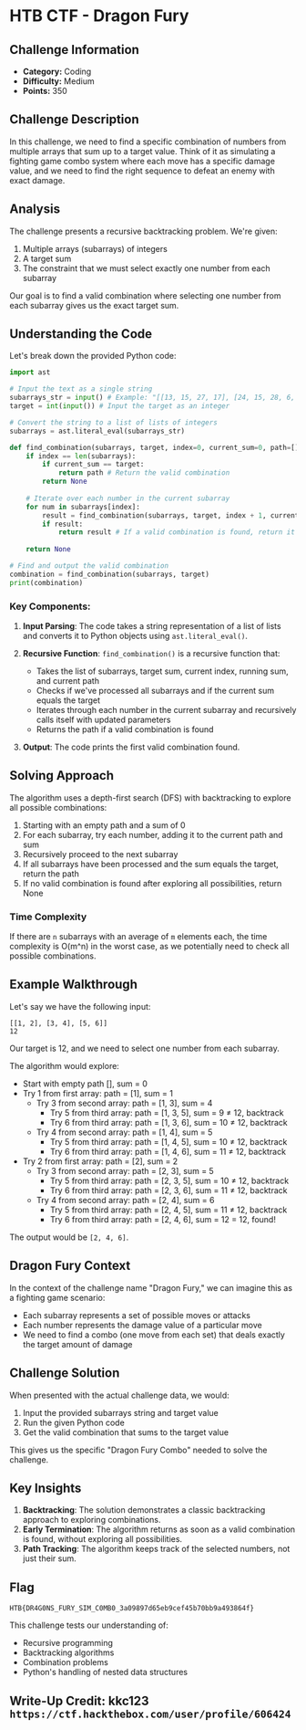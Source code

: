 # HTB CTF - Dragon Fury

## Challenge Information
- **Category:** Coding
- **Difficulty:** Medium
- **Points:** 350

## Challenge Description
In this challenge, we need to find a specific combination of numbers from multiple arrays that sum up to a target value. Think of it as simulating a fighting game combo system where each move has a specific damage value, and we need to find the right sequence to defeat an enemy with exact damage.

## Analysis

The challenge presents a recursive backtracking problem. We're given:
1. Multiple arrays (subarrays) of integers
2. A target sum
3. The constraint that we must select exactly one number from each subarray

Our goal is to find a valid combination where selecting one number from each subarray gives us the exact target sum.

## Understanding the Code

Let's break down the provided Python code:

```python
import ast 

# Input the text as a single string
subarrays_str = input() # Example: "[[13, 15, 27, 17], [24, 15, 28, 6, 15, 16], [7, 25, 10, 14, 11], [23, 30, 14, 10]]" 
target = int(input()) # Input the target as an integer 

# Convert the string to a list of lists of integers
subarrays = ast.literal_eval(subarrays_str) 

def find_combination(subarrays, target, index=0, current_sum=0, path=[]): 
    if index == len(subarrays): 
        if current_sum == target: 
            return path # Return the valid combination 
        return None 
    
    # Iterate over each number in the current subarray 
    for num in subarrays[index]: 
        result = find_combination(subarrays, target, index + 1, current_sum + num, path + [num]) 
        if result: 
            return result # If a valid combination is found, return it 
    
    return None 

# Find and output the valid combination
combination = find_combination(subarrays, target) 
print(combination)
```

### Key Components:

1. **Input Parsing**: The code takes a string representation of a list of lists and converts it to Python objects using `ast.literal_eval()`.

2. **Recursive Function**: `find_combination()` is a recursive function that:
   - Takes the list of subarrays, target sum, current index, running sum, and current path
   - Checks if we've processed all subarrays and if the current sum equals the target
   - Iterates through each number in the current subarray and recursively calls itself with updated parameters
   - Returns the path if a valid combination is found

3. **Output**: The code prints the first valid combination found.

## Solving Approach

The algorithm uses a depth-first search (DFS) with backtracking to explore all possible combinations:

1. Starting with an empty path and a sum of 0
2. For each subarray, try each number, adding it to the current path and sum
3. Recursively proceed to the next subarray
4. If all subarrays have been processed and the sum equals the target, return the path
5. If no valid combination is found after exploring all possibilities, return None

### Time Complexity

If there are `n` subarrays with an average of `m` elements each, the time complexity is O(m^n) in the worst case, as we potentially need to check all possible combinations.

## Example Walkthrough

Let's say we have the following input:
```
[[1, 2], [3, 4], [5, 6]]
12
```

Our target is 12, and we need to select one number from each subarray.

The algorithm would explore:
- Start with empty path [], sum = 0
- Try 1 from first array: path = [1], sum = 1
  - Try 3 from second array: path = [1, 3], sum = 4
    - Try 5 from third array: path = [1, 3, 5], sum = 9 ≠ 12, backtrack
    - Try 6 from third array: path = [1, 3, 6], sum = 10 ≠ 12, backtrack
  - Try 4 from second array: path = [1, 4], sum = 5
    - Try 5 from third array: path = [1, 4, 5], sum = 10 ≠ 12, backtrack
    - Try 6 from third array: path = [1, 4, 6], sum = 11 ≠ 12, backtrack
- Try 2 from first array: path = [2], sum = 2
  - Try 3 from second array: path = [2, 3], sum = 5
    - Try 5 from third array: path = [2, 3, 5], sum = 10 ≠ 12, backtrack
    - Try 6 from third array: path = [2, 3, 6], sum = 11 ≠ 12, backtrack
  - Try 4 from second array: path = [2, 4], sum = 6
    - Try 5 from third array: path = [2, 4, 5], sum = 11 ≠ 12, backtrack
    - Try 6 from third array: path = [2, 4, 6], sum = 12 = 12, found!

The output would be `[2, 4, 6]`.

## Dragon Fury Context

In the context of the challenge name "Dragon Fury," we can imagine this as a fighting game scenario:
- Each subarray represents a set of possible moves or attacks
- Each number represents the damage value of a particular move
- We need to find a combo (one move from each set) that deals exactly the target amount of damage

## Challenge Solution

When presented with the actual challenge data, we would:
1. Input the provided subarrays string and target value
2. Run the given Python code
3. Get the valid combination that sums to the target value

This gives us the specific "Dragon Fury Combo" needed to solve the challenge.

## Key Insights

1. **Backtracking**: The solution demonstrates a classic backtracking approach to exploring combinations.
2. **Early Termination**: The algorithm returns as soon as a valid combination is found, without exploring all possibilities.
3. **Path Tracking**: The algorithm keeps track of the selected numbers, not just their sum.

## Flag

```
HTB{DR4G0NS_FURY_SIM_C0MB0_3a09897d65eb9cef45b70bb9a493864f}
```

This challenge tests our understanding of:
- Recursive programming
- Backtracking algorithms
- Combination problems
- Python's handling of nested data structures

## Write-Up Credit: kkc123 ```https://ctf.hackthebox.com/user/profile/606424```